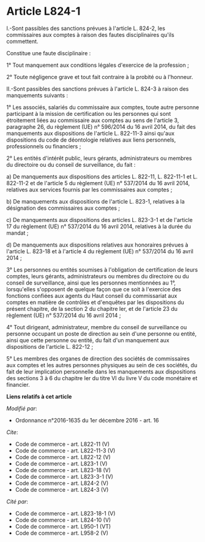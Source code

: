 # Article L824-1

I.-Sont passibles des sanctions prévues à l'article L. 824-2, les commissaires aux comptes à raison des fautes disciplinaires
qu'ils commettent. 

Constitue une faute disciplinaire : 

1° Tout manquement aux conditions légales d'exercice de la profession ; 

2° Toute négligence grave et tout fait contraire à la probité ou à l'honneur. 

II.-Sont passibles des sanctions prévues à l'article L. 824-3 à raison des manquements suivants : 

1° Les associés, salariés du commissaire aux comptes, toute autre personne participant à la mission de certification ou les
personnes qui sont étroitement liées au commissaire aux comptes au sens de l'article 3, paragraphe 26, du règlement (UE) n°
596/2014 du 16 avril 2014, du fait des manquements aux dispositions de l'article L. 822-11-3 ainsi qu'aux dispositions du
code de déontologie relatives aux liens personnels, professionnels ou financiers ; 

2° Les entités d'intérêt public, leurs gérants, administrateurs ou membres du directoire ou du conseil de surveillance, du
fait : 

a) De manquements aux dispositions des articles L. 822-11, L. 822-11-1 et L. 822-11-2 et de l'article 5 du règlement (UE) n°
537/2014 du 16 avril 2014, relatives aux services fournis par les commissaires aux comptes ; 

b) De manquements aux dispositions de l'article L. 823-1, relatives à la désignation des commissaires aux comptes ; 

c) De manquements aux dispositions des articles L. 823-3-1 et de l'article 17 du règlement (UE) n° 537/2014 du 16 avril 2014,
relatives à la durée du mandat ; 

d) De manquements aux dispositions relatives aux honoraires prévues à l'article L. 823-18 et à l'article 4 du règlement (UE)
n° 537/2014 du 16 avril 2014 ; 

3° Les personnes ou entités soumises à l'obligation de certification de leurs comptes, leurs gérants, administrateurs ou
membres du directoire ou du conseil de surveillance, ainsi que les personnes mentionnées au 1°, lorsqu'elles s'opposent de
quelque façon que ce soit à l'exercice des fonctions confiées aux agents du Haut conseil du commissariat aux comptes en
matière de contrôles et d'enquêtes par les dispositions du présent chapitre, de la section 2 du chapitre Ier, et de l'article
23 du règlement (UE) n° 537/2014 du 16 avril 2014 ; 

4° Tout dirigeant, administrateur, membre du conseil de surveillance ou personne occupant un poste de direction au sein d'une
personne ou entité, ainsi que cette personne ou entité, du fait d'un manquement aux dispositions de l'article L. 822-12 ; 

5° Les membres des organes de direction des sociétés de commissaires aux comptes et les autres personnes physiques au sein de
ces sociétés, du fait de leur implication personnelle dans les manquements aux dispositions des sections 3 à 6 du chapitre
Ier du titre VI du livre V du code monétaire et financier.

**Liens relatifs à cet article**

_Modifié par_:

  - Ordonnance n°2016-1635 du 1er décembre 2016 - art. 16

_Cite_:

  - Code de commerce - art. L822-11 (V)
  - Code de commerce - art. L822-11-3 (V)
  - Code de commerce - art. L822-12 (V)
  - Code de commerce - art. L823-1 (V)
  - Code de commerce - art. L823-18 (V)
  - Code de commerce - art. L823-3-1 (V)
  - Code de commerce - art. L824-2 (V)
  - Code de commerce - art. L824-3 (V)

_Cité par_:

  - Code de commerce - art. L823-18-1 (V)
  - Code de commerce - art. L824-10 (V)
  - Code de commerce - art. L950-1 (VT)
  - Code de commerce - art. L958-2 (V)
